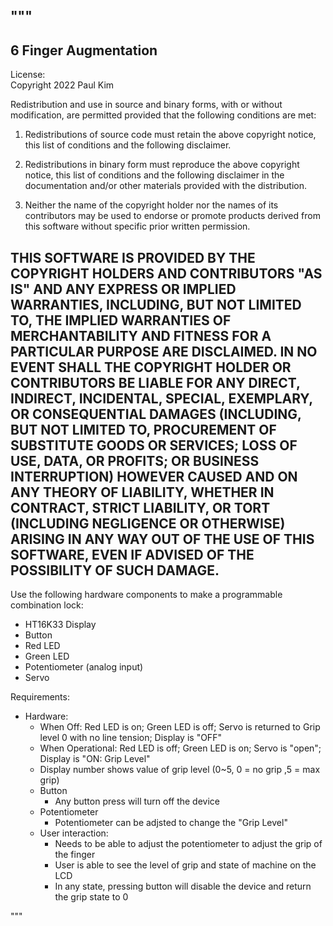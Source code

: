 """
--------------------------------------------------------------------------
6 Finger Augmentation
--------------------------------------------------------------------------
License:   
Copyright 2022 Paul Kim

Redistribution and use in source and binary forms, with or without
modification, are permitted provided that the following conditions are met:

1. Redistributions of source code must retain the above copyright notice, this
list of conditions and the following disclaimer.

2. Redistributions in binary form must reproduce the above copyright notice,
this list of conditions and the following disclaimer in the documentation
and/or other materials provided with the distribution.

3. Neither the name of the copyright holder nor the names of its contributors
may be used to endorse or promote products derived from this software without
specific prior written permission.

THIS SOFTWARE IS PROVIDED BY THE COPYRIGHT HOLDERS AND CONTRIBUTORS "AS IS"
AND ANY EXPRESS OR IMPLIED WARRANTIES, INCLUDING, BUT NOT LIMITED TO, THE
IMPLIED WARRANTIES OF MERCHANTABILITY AND FITNESS FOR A PARTICULAR PURPOSE ARE
DISCLAIMED. IN NO EVENT SHALL THE COPYRIGHT HOLDER OR CONTRIBUTORS BE LIABLE
FOR ANY DIRECT, INDIRECT, INCIDENTAL, SPECIAL, EXEMPLARY, OR CONSEQUENTIAL
DAMAGES (INCLUDING, BUT NOT LIMITED TO, PROCUREMENT OF SUBSTITUTE GOODS OR
SERVICES; LOSS OF USE, DATA, OR PROFITS; OR BUSINESS INTERRUPTION) HOWEVER
CAUSED AND ON ANY THEORY OF LIABILITY, WHETHER IN CONTRACT, STRICT LIABILITY,
OR TORT (INCLUDING NEGLIGENCE OR OTHERWISE) ARISING IN ANY WAY OUT OF THE USE
OF THIS SOFTWARE, EVEN IF ADVISED OF THE POSSIBILITY OF SUCH DAMAGE.
--------------------------------------------------------------------------

Use the following hardware components to make a programmable combination lock: 
  - HT16K33 Display
  - Button
  - Red LED
  - Green LED
  - Potentiometer (analog input)
  - Servo

Requirements:
  - Hardware:
    - When Off:   Red LED is on; Green LED is off; Servo is returned to Grip level 0 with no line tension; Display is "OFF"
    - When Operational: Red LED is off; Green LED is on; Servo is "open"; Display is "ON: Grip Level"
    - Display number shows value of grip level (0~5, 0 = no grip ,5 = max grip)
    - Button
      - Any button press will turn off the device
    - Potentiometer
      - Potentiometer can be adjsted to change the "Grip Level"
    - User interaction:
      - Needs to be able to adjust the potentiometer to adjust the grip of the finger
      - User is able to see the level of grip and state of machine on the LCD
      - In any state, pressing button will disable the device and return the grip state to 0
      
"""
